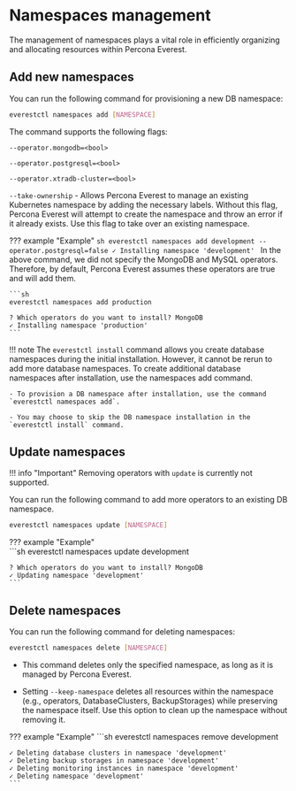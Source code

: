# Namespaces management

The management of namespaces plays a vital role in efficiently organizing and allocating resources within Percona Everest.

## Add new namespaces

You can run the following command for provisioning a new DB namespace:

```sh
everestctl namespaces add [NAMESPACE]
```

The command supports the following flags:

`--operator.mongodb=<bool>`

`--operator.postgresql=<bool>`

`--operator.xtradb-cluster=<bool>`

`--take-ownership` - Allows Percona Everest to manage an existing Kubernetes namespace by adding the necessary labels. Without this flag, Percona Everest will attempt to create the namespace and throw an error if it already exists. Use this flag to take over an existing namespace.

??? example "Example"
    ```sh
    everestctl namespaces add development --operator.postgresql=false
    ✓ Installing namespace 'development'
    ```
    In the above command, we did not specify the MongoDB and MySQL operators.       Therefore, by default, Percona Everest assumes these operators are true and will add them.

    ```sh
    everestctl namespaces add production

    ? Which operators do you want to install? MongoDB    
    ✓ Installing namespace 'production'
    ```

!!! note
    The `everestctl install` command allows you create database namespaces during the initial installation. However, it cannot be rerun to add more database namespaces. To create additional database namespaces after installation, use the namespaces add command.

    - To provision a DB namespace after installation, use the command `everestctl namespaces add`. 

    - You may choose to skip the DB namespace installation in the `everestctl install` command.

## Update namespaces

!!! info "Important"
    Removing operators with `update` is currently not supported.

You can run the following command to add more operators to an existing DB namespace.


```sh
everestctl namespaces update [NAMESPACE] 
```

??? example "Example"    
    ```sh
    everestctl namespaces update development

    ? Which operators do you want to install? MongoDB
    ✓ Updating namespace 'development'
    ```


## Delete namespaces

You can run the following command for deleting namespaces:

```sh
everestctl namespaces delete [NAMESPACE]
```

- This command deletes only the specified namespace, as long as it is managed by Percona Everest.

- Setting `--keep-namespace` deletes all resources within the namespace (e.g., operators, DatabaseClusters, BackupStorages) while preserving the namespace itself. Use this option to clean up the namespace without removing it.


??? example "Example"
    ```sh
    everestctl namespaces remove development

    ✓ Deleting database clusters in namespace 'development'
    ✓ Deleting backup storages in namespace 'development'
    ✓ Deleting monitoring instances in namespace 'development'
    ✓ Deleting namespace 'development'
    ```
